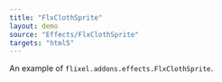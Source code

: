 ```yaml
---
title: "FlxClothSprite"
layout: demo
source: "Effects/FlxClothSprite"
targets: "html5"
---
```


An example of `flixel.addons.effects.FlxClothSprite`.
